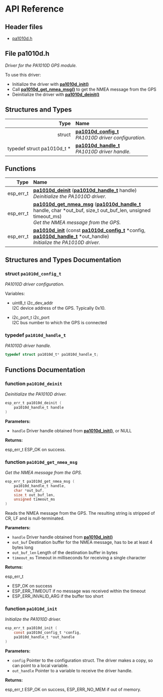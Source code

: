 # API Reference

## Header files

- [pa1010d.h](#file-pa1010dh)

## File pa1010d.h

_Driver for the PA1010D GPS module._

To use this driver:

* Initialize the driver with [**pa1010d\_init()**](#function-pa1010d_init)
* Call [**pa1010d\_get\_nmea\_msg()**](#function-pa1010d_get_nmea_msg) to get the NMEA message from the GPS
* Deinitialize the driver with [**pa1010d\_deinit()**](#function-pa1010d_deinit)

## Structures and Types

| Type | Name |
| ---: | :--- |
| struct | [**pa1010d\_config\_t**](#struct-pa1010d_config_t) <br>_PA1010D driver configuration._ |
| typedef struct pa1010d\_t \* | [**pa1010d\_handle\_t**](#typedef-pa1010d_handle_t)  <br>_PA1010D driver handle._ |

## Functions

| Type | Name |
| ---: | :--- |
|  esp\_err\_t | [**pa1010d\_deinit**](#function-pa1010d_deinit) ([**pa1010d\_handle\_t**](#typedef-pa1010d_handle_t) handle) <br>_Deinitialize the PA1010D driver._ |
|  esp\_err\_t | [**pa1010d\_get\_nmea\_msg**](#function-pa1010d_get_nmea_msg) ([**pa1010d\_handle\_t**](#typedef-pa1010d_handle_t) handle, char \*out\_buf, size\_t out\_buf\_len, unsigned timeout\_ms) <br>_Get the NMEA message from the GPS._ |
|  esp\_err\_t | [**pa1010d\_init**](#function-pa1010d_init) (const [**pa1010d\_config\_t**](#struct-pa1010d_config_t) \*config, [**pa1010d\_handle\_t**](#typedef-pa1010d_handle_t) \*out\_handle) <br>_Initialize the PA1010D driver._ |


## Structures and Types Documentation

### struct `pa1010d_config_t`

_PA1010D driver configuration._

Variables:

-  uint8\_t i2c_dev_addr  <br>I2C device address of the GPS. Typically 0x10.

-  i2c\_port\_t i2c_port  <br>I2C bus number to which the GPS is connected

### typedef `pa1010d_handle_t`

_PA1010D driver handle._
```c
typedef struct pa1010d_t* pa1010d_handle_t;
```


## Functions Documentation

### function `pa1010d_deinit`

_Deinitialize the PA1010D driver._
```c
esp_err_t pa1010d_deinit (
    pa1010d_handle_t handle
) 
```


**Parameters:**


* `handle` Driver handle obtained from [**pa1010d\_init()**](#function-pa1010d_init), or NULL


**Returns:**

esp\_err\_t ESP\_OK on success.
### function `pa1010d_get_nmea_msg`

_Get the NMEA message from the GPS._
```c
esp_err_t pa1010d_get_nmea_msg (
    pa1010d_handle_t handle,
    char *out_buf,
    size_t out_buf_len,
    unsigned timeout_ms
) 
```


Reads the NMEA message from the GPS. The resulting string is stripped of CR, LF and is null-terminated.



**Parameters:**


* `handle` Driver handle obtained from [**pa1010d\_init()**](#function-pa1010d_init)
* `out_buf` Destination buffer for the NMEA message, has to be at least 4 bytes long 
* `out_buf_len` Length of the destination buffer in bytes 
* `timeout_ms` Timeout in milliseconds for receiving a single character 


**Returns:**

esp\_err\_t

* ESP\_OK on success
* ESP\_ERR\_TIMEOUT if no message was received within the timeout
* ESP\_ERR\_INVALID\_ARG if the buffer too short
### function `pa1010d_init`

_Initialize the PA1010D driver._
```c
esp_err_t pa1010d_init (
    const pa1010d_config_t *config,
    pa1010d_handle_t *out_handle
) 
```


**Parameters:**


* `config` Pointer to the configuration struct. The driver makes a copy, so can point to a local variable. 
* `out_handle` Pointer to a variable to receive the driver handle. 


**Returns:**

esp\_err\_t ESP\_OK on success, ESP\_ERR\_NO\_MEM if out of memory.



